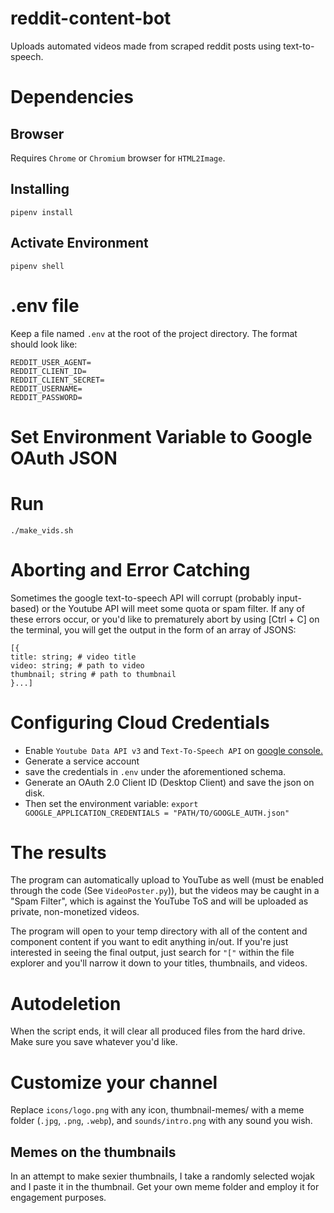 # reddit-content-bot
Uploads automated videos made from scraped reddit posts using text-to-speech.
# Dependencies
## Browser
Requires `Chrome` or `Chromium` browser for `HTML2Image`.
## Installing
`pipenv install`
## Activate Environment
`pipenv shell`
# .env file
Keep a file named `.env` at the root of the project directory. The format should look like:
```
REDDIT_USER_AGENT=
REDDIT_CLIENT_ID=
REDDIT_CLIENT_SECRET=
REDDIT_USERNAME=
REDDIT_PASSWORD=
```
# Set Environment Variable to Google OAuth JSON

# Run
```
./make_vids.sh
```

# Aborting and Error Catching
Sometimes the google text-to-speech API will corrupt (probably input-based) or the Youtube API will meet some quota or spam filter. If any of these errors occur, or you'd like to prematurely abort by using [Ctrl + C] on the terminal, you will get the output in the form of an array of JSONS:
```
[{
title: string; # video title
video: string; # path to video
thumbnail; string # path to thumbnail
}...]
```
# Configuring Cloud Credentials
* Enable `Youtube Data API v3` and `Text-To-Speech API` on [google console.](https://console.cloud.google.com/apis/)
* Generate a service account 
* save the credentials in `.env` under the aforementioned schema.
* Generate an OAuth 2.0 Client ID (Desktop Client) and save the json on disk.
* Then set the environment variable: `export GOOGLE_APPLICATION_CREDENTIALS = "PATH/TO/GOOGLE_AUTH.json"`

# The results
The program can automatically upload to YouTube as well (must be enabled through the code (See `VideoPoster.py`)), but the videos may be caught in a "Spam Filter", which is against the YouTube ToS and will be uploaded as private, non-monetized videos.

The program will open to your temp directory with all of the content and component content if you want to edit anything in/out. If you're just interested in seeing the final output, just search for `"["` within the file explorer and you'll narrow it down to your titles, thumbnails, and videos.

# Autodeletion
When the script ends, it will clear all produced files from the hard drive. Make sure you save whatever you'd like.

# Customize your channel
Replace `icons/logo.png` with any icon, thumbnail-memes/ with a meme folder (`.jpg`, `.png`, `.webp`), and `sounds/intro.png` with any sound you wish.

## Memes on the thumbnails
In an attempt to make sexier thumbnails, I take a randomly selected wojak and I paste it in the thumbnail. Get your own meme folder and employ it for engagement purposes.
